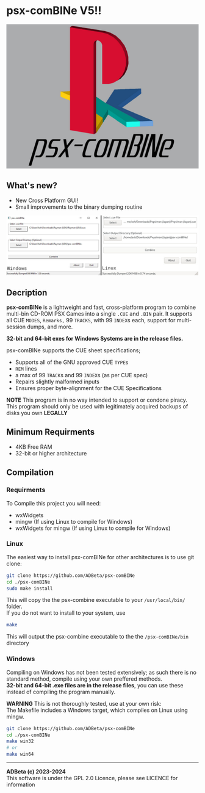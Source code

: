 ﻿# psx-comBINe V5!!
![logo](/images/psx-comBINe.jpg?raw=true)

## What's new?
* New Cross Platform GUI!
* Small improvements to the binary dumping routine

![ui](/images/UI.jpg?raw=true)

## Decription
**psx-comBINe** is a lightweight and fast, cross-platform program to combine
multi-bin CD-ROM PSX Games into a single `.CUE` and `.BIN` pair. It supports
all CUE `MODES`, `Remarks,` 99 `TRACKS`, with 99 `INDEX`s each, support for 
multi-session dumps, and more.  

**32-bit and 64-bit exes for Windows Systems are in the release files.**

psx-comBINe supports the CUE sheet specifications;
* Supports all of the GNU approved CUE `TYPE`s
* `REM` lines
* a max of 99 `TRACK`s and 99 `INDEX`s (as per CUE spec)
* Repairs slightly malformed inputs
* Ensures proper byte-alignment for the CUE Specifications

**NOTE** This program is in no way intended to support or condone piracy. 
This program should only be used with legitimately acquired backups of disks 
you own **LEGALLY**  

## Minimum Requirments  
* 4KB Free RAM
* 32-bit or higher architecture

## Compilation
### Requirments
To Compile this project you will need:
* wxWidgets
* mingw (If using Linux to compile for Windows)
* wxWidgets for mingw (If using Linux to compile for Windows)
### Linux
The easiest way to install psx-comBINe for other architectures is to use 
git clone:
``` sh
git clone https://github.com/ADBeta/psx-comBINe
cd ./psx-comBINe
sudo make install
```
This will copy the the psx-combine executable to your `/usr/local/bin/` folder.  
If you do not want to install to your system, use  
```sh
make
```
This will output the psx-combine executable to the the `/psx-comBINe/bin`
directory  

### Windows
Compiling on Windows has not been tested extensively; as such there is no standard
method, compile using your own preffered methods.  
**32-bit and 64-bit .exe files are in the release files**, you can use these 
instead of compiling the program manually.  

**WARNING** This is not thoroughly tested, use at your own risk:  
The Makefile includes a Windows target, which compiles on Linux using mingw.  
```sh
git clone https://github.com/ADBeta/psx-comBINe
cd ./psx-comBINe
make win32
# or
make win64
```

----
**ADBeta (c) 2023-2024**  
This software is under the GPL 2.0 Licence, please see LICENCE for information
